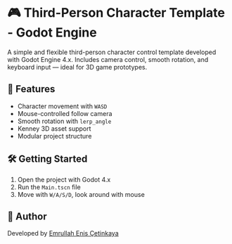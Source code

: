 # 🎮 Third-Person Character Template - Godot Engine

A simple and flexible third-person character control template developed with Godot Engine 4.x.
Includes camera control, smooth rotation, and keyboard input — ideal for 3D game prototypes.

## 🌟 Features

- Character movement with `WASD`
- Mouse-controlled follow camera
- Smooth rotation with `lerp_angle`
- Kenney 3D asset support
- Modular project structure


## 🛠 Getting Started

1. Open the project with Godot 4.x
2. Run the `Main.tscn` file
3. Move with `W/A/S/D`, look around with mouse

## 👤 Author

Developed by [Emrullah Enis Çetinkaya](https://github.com/emrullah-enis-ctnky)